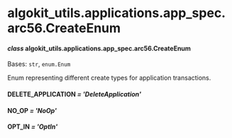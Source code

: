 # algokit_utils.applications.app_spec.arc56.CreateEnum

#### *class* algokit_utils.applications.app_spec.arc56.CreateEnum

Bases: `str`, `enum.Enum`

Enum representing different create types for application transactions.

#### DELETE_APPLICATION *= 'DeleteApplication'*

#### NO_OP *= 'NoOp'*

#### OPT_IN *= 'OptIn'*
